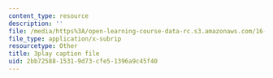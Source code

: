 ```yaml
---
content_type: resource
description: ''
file: /media/https%3A/open-learning-course-data-rc.s3.amazonaws.com/16-885j-aircraft-systems-engineering-fall-2005/2bb7258815319d73cfe51396a9c45f40_AwjT1gJSsco.srt
file_type: application/x-subrip
resourcetype: Other
title: 3play caption file
uid: 2bb72588-1531-9d73-cfe5-1396a9c45f40
---
```

